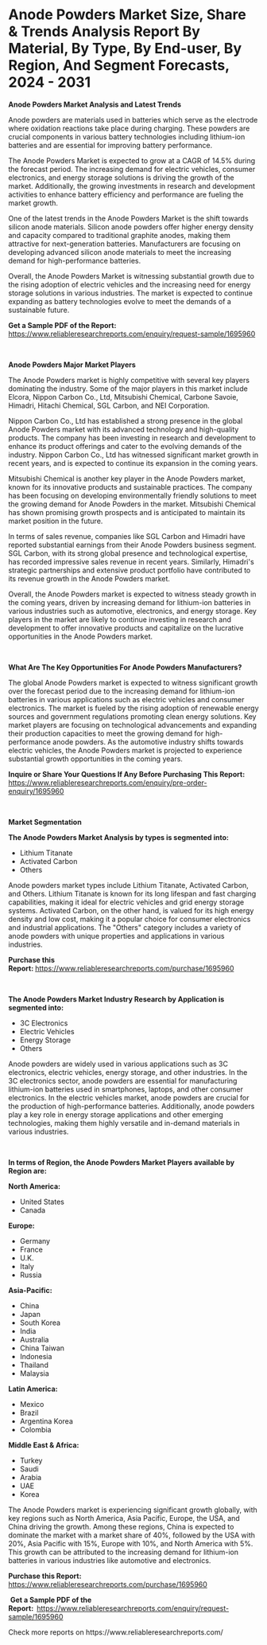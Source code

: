 <p><h1>Anode Powders Market Size, Share & Trends Analysis Report By Material, By Type, By End-user, By Region, And Segment Forecasts, 2024 - 2031</h1></p><p><strong>Anode Powders Market Analysis and Latest Trends</strong></p>
<p><p>Anode powders are materials used in batteries which serve as the electrode where oxidation reactions take place during charging. These powders are crucial components in various battery technologies including lithium-ion batteries and are essential for improving battery performance.</p><p>The Anode Powders Market is expected to grow at a CAGR of 14.5% during the forecast period. The increasing demand for electric vehicles, consumer electronics, and energy storage solutions is driving the growth of the market. Additionally, the growing investments in research and development activities to enhance battery efficiency and performance are fueling the market growth.</p><p>One of the latest trends in the Anode Powders Market is the shift towards silicon anode materials. Silicon anode powders offer higher energy density and capacity compared to traditional graphite anodes, making them attractive for next-generation batteries. Manufacturers are focusing on developing advanced silicon anode materials to meet the increasing demand for high-performance batteries.</p><p>Overall, the Anode Powders Market is witnessing substantial growth due to the rising adoption of electric vehicles and the increasing need for energy storage solutions in various industries. The market is expected to continue expanding as battery technologies evolve to meet the demands of a sustainable future.</p></p>
<p><strong>Get a Sample PDF of the Report:&nbsp;</strong> <a href="https://www.reliableresearchreports.com/enquiry/request-sample/1695960">https://www.reliableresearchreports.com/enquiry/request-sample/1695960</a></p>
<p>&nbsp;</p>
<p><strong>Anode Powders Major Market Players</strong></p>
<p><p>The Anode Powders market is highly competitive with several key players dominating the industry. Some of the major players in this market include Elcora, Nippon Carbon Co., Ltd, Mitsubishi Chemical, Carbone Savoie, Himadri, Hitachi Chemical, SGL Carbon, and NEI Corporation.</p><p>Nippon Carbon Co., Ltd has established a strong presence in the global Anode Powders market with its advanced technology and high-quality products. The company has been investing in research and development to enhance its product offerings and cater to the evolving demands of the industry. Nippon Carbon Co., Ltd has witnessed significant market growth in recent years, and is expected to continue its expansion in the coming years.</p><p>Mitsubishi Chemical is another key player in the Anode Powders market, known for its innovative products and sustainable practices. The company has been focusing on developing environmentally friendly solutions to meet the growing demand for Anode Powders in the market. Mitsubishi Chemical has shown promising growth prospects and is anticipated to maintain its market position in the future.</p><p>In terms of sales revenue, companies like SGL Carbon and Himadri have reported substantial earnings from their Anode Powders business segment. SGL Carbon, with its strong global presence and technological expertise, has recorded impressive sales revenue in recent years. Similarly, Himadri's strategic partnerships and extensive product portfolio have contributed to its revenue growth in the Anode Powders market.</p><p>Overall, the Anode Powders market is expected to witness steady growth in the coming years, driven by increasing demand for lithium-ion batteries in various industries such as automotive, electronics, and energy storage. Key players in the market are likely to continue investing in research and development to offer innovative products and capitalize on the lucrative opportunities in the Anode Powders market.</p></p>
<p>&nbsp;</p>
<p><strong>What Are The Key Opportunities For Anode Powders Manufacturers?</strong></p>
<p><p>The global Anode Powders market is expected to witness significant growth over the forecast period due to the increasing demand for lithium-ion batteries in various applications such as electric vehicles and consumer electronics. The market is fueled by the rising adoption of renewable energy sources and government regulations promoting clean energy solutions. Key market players are focusing on technological advancements and expanding their production capacities to meet the growing demand for high-performance anode powders. As the automotive industry shifts towards electric vehicles, the Anode Powders market is projected to experience substantial growth opportunities in the coming years.</p></p>
<p><strong>Inquire or Share Your Questions If Any Before Purchasing This Report:</strong> <a href="https://www.reliableresearchreports.com/enquiry/pre-order-enquiry/1695960">https://www.reliableresearchreports.com/enquiry/pre-order-enquiry/1695960</a></p>
<p>&nbsp;</p>
<p><strong>Market Segmentation</strong></p>
<p><strong>The Anode Powders Market Analysis by types is segmented into:</strong></p>
<p><ul><li>Lithium Titanate</li><li>Activated Carbon</li><li>Others</li></ul></p>
<p><p>Anode powders market types include Lithium Titanate, Activated Carbon, and Others. Lithium Titanate is known for its long lifespan and fast charging capabilities, making it ideal for electric vehicles and grid energy storage systems. Activated Carbon, on the other hand, is valued for its high energy density and low cost, making it a popular choice for consumer electronics and industrial applications. The "Others" category includes a variety of anode powders with unique properties and applications in various industries.</p></p>
<p><strong>Purchase this Report:&nbsp;</strong><a href="https://www.reliableresearchreports.com/purchase/1695960">https://www.reliableresearchreports.com/purchase/1695960</a></p>
<p>&nbsp;</p>
<p><strong>The Anode Powders Market Industry Research by Application is segmented into:</strong></p>
<p><ul><li>3C Electronics</li><li>Electric Vehicles</li><li>Energy Storage</li><li>Others</li></ul></p>
<p><p>Anode powders are widely used in various applications such as 3C electronics, electric vehicles, energy storage, and other industries. In the 3C electronics sector, anode powders are essential for manufacturing lithium-ion batteries used in smartphones, laptops, and other consumer electronics. In the electric vehicles market, anode powders are crucial for the production of high-performance batteries. Additionally, anode powders play a key role in energy storage applications and other emerging technologies, making them highly versatile and in-demand materials in various industries.</p></p>
<p>&nbsp;</p>
<p><strong>In terms of Region, the Anode Powders Market Players available by Region are:</strong></p>
<p>
    <p> <strong> North America: </strong>
        <ul>
            <li>United States</li>
            <li>Canada</li>
        </ul>
        </p> 
    <p> <strong> Europe: </strong>
        <ul>
            <li>Germany</li>
            <li>France</li>
            <li>U.K.</li>
            <li>Italy</li>
            <li>Russia</li>
        </ul>
        </p> 
    <p> <strong> Asia-Pacific: </strong>
        <ul>
            <li>China</li>
            <li>Japan</li>
            <li>South Korea</li>
            <li>India</li>
            <li>Australia</li>
            <li>China Taiwan</li>
            <li>Indonesia</li>
            <li>Thailand</li>
            <li>Malaysia</li>
        </ul>
        </p> 
    <p> <strong> Latin America: </strong>
        <ul>
            <li>Mexico</li>
            <li>Brazil</li>
            <li>Argentina Korea</li>
            <li>Colombia</li>
        </ul>
        </p> 
    <p> <strong> Middle East & Africa: </strong>
        <ul>
            <li>Turkey</li>
            <li>Saudi</li>
            <li>Arabia</li>
            <li>UAE</li>
            <li>Korea</li>
        </ul>
    </p>
    </p>
<p><p>The Anode Powders market is experiencing significant growth globally, with key regions such as North America, Asia Pacific, Europe, the USA, and China driving the growth. Among these regions, China is expected to dominate the market with a market share of 40%, followed by the USA with 20%, Asia Pacific with 15%, Europe with 10%, and North America with 5%. This growth can be attributed to the increasing demand for lithium-ion batteries in various industries like automotive and electronics.</p></p>
<p><strong>Purchase this Report: </strong><a href="https://www.reliableresearchreports.com/purchase/1695960">https://www.reliableresearchreports.com/purchase/1695960</a></p>
<p>&nbsp;<strong>Get a Sample PDF of the Report:&nbsp;&nbsp;</strong><a href="https://www.reliableresearchreports.com/enquiry/request-sample/1695960">https://www.reliableresearchreports.com/enquiry/request-sample/1695960</a></p>
<p><strong></strong></p>
<p>Check more reports on https://www.reliableresearchreports.com/</p>